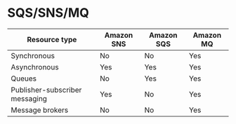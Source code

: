 # SQS/SNS/MQ

| Resource type                  | Amazon SNS | Amazon SQS | Amazon MQ |
| ------------------------------ | ---------- | ---------- | --------- |
| Synchronous                    | No         | No         | Yes       |
| Asynchronous                   | Yes        | Yes        | Yes       |
| Queues                         | No         | Yes        | Yes       |
| Publisher-subscriber messaging | Yes        | No         | Yes       |
| Message brokers                | No         | No         | Yes       |
